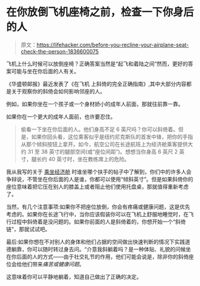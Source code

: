 # 在你放倒飞机座椅之前，检查一下你身后的人

> 原文：<https://lifehacker.com/before-you-recline-your-airplane-seat-check-the-person-1836600075>

飞机上什么时候可以放倒座椅？正确答案当然是“起飞和着陆之间”然而，更好的答案可能与坐在你后面的人有关。



《华盛顿邮报》最近发表了《在飞机 上斜倚的完全正确指南》,其中大部分内容都是关于观察你的斜倚会如何影响邻座的人。

例如，如果你坐在一个孩子或一个身材娇小的成年人前面，那就往前靠一靠。

如果你在一个更大的成年人面前，也许要忍住。

> 偷看一下坐在你后面的人。他们身高不足 6 英尺吗？你可以斜倚着。但是，如果你回头看，这位乘客似乎是纽约尼克斯队的首发中锋，把你的手指从那个倾斜按钮上拿开。如今，航空公司在长途航班上为经济舱乘客提供大约 31 至 38 英寸的腿部空间(或“座位间距”)。想想当你身高 6 英尺 2 英寸，腿长约 40 英寸时，坐在教练席上的危险。

我从我写的关于 [乘坐经济舱](https://lifehacker.com/who-gets-the-armrests-when-you-fly-economy-1836255837) 时谁坐哪个扶手的帖子中了解到，你们中的许多人会争辩说，不管坐在你后面的人是谁，你都可以使用“倾斜英寸”。但是如果斜倚你的座位意味着把它压在别人的膝盖上或者阻止他们使用托盘桌，那就值得重新考虑了。

当然，有几个注意事项:如果你不把座位放倒，你会有疼痛或健康问题，这是优先考虑的。如果你在长途飞行中，当你应该假装你可以在飞机上舒服地睡觉时，在飞行过程中斜倚着是没问题的。如果你前面的人是斜倚着的，你想开始一个“斜倚链”，那就试试吧。

最后:如果你想在不对别人的身体和他们占据的空间做出快速判断的情况下实践道德躺靠，你可以随时转过身去问。“介意我斜躺着吗？是一种体贴、礼貌的问候坐在你后面的人的方式——由于社交礼节的作用，他们可能会说是，除非你的斜倚座位会给他们带来*痛苦或健康问题*。

这意味着你可以平静地躺着，知道自己做出了正确的决定。